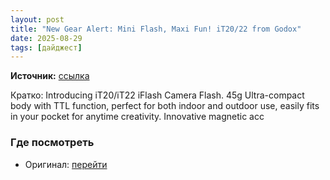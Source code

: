 ```yaml
---
layout: post
title: "New Gear Alert: Mini Flash, Maxi Fun! iT20/22 from Godox"
date: 2025-08-29
tags: [дайджест]
---
```


**Источник:** [ссылка](https://digital-photography-school.com/new-gear-alert-mini-flash-maxi-fun-it20-22-from-godox/)

Кратко: Introducing iT20/iT22 iFlash Camera Flash. 45g Ultra-compact body with TTL function, perfect for both indoor and outdoor use, easily fits in your pocket for anytime creativity. Innovative magnetic acc

### Где посмотреть
- Оригинал: [перейти]({link})

